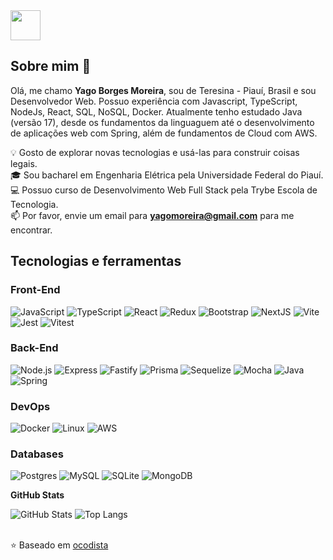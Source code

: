 <a href="https://www.linkedin.com/in/yagobmoreira/" target="_blank">
  <img src="https://i.ibb.co/Kx2GSrT/linkedin.png" width="48px" height="48px">
</a>

<br />

## Sobre mim 🚀

Olá, me chamo **Yago Borges Moreira**, sou de Teresina - Piauí, Brasil e sou Desenvolvedor Web. Possuo experiência com Javascript, TypeScript, NodeJs, React, SQL, NoSQL, Docker. Atualmente tenho estudado Java (versão 17), desde os fundamentos da linguaguem até o desenvolvimento de aplicações web com Spring, além de fundamentos de Cloud com AWS.

💡 Gosto de explorar novas tecnologias e usá-las para construir coisas legais.\
🎓 Sou bacharel em Engenharia Elétrica pela Universidade Federal do Piauí.\
💻 Possuo curso de Desenvolvimento Web Full Stack pela Trybe Escola de Tecnologia.\
📫 Por favor, envie um email para **yagomoreira@gmail.com** para me encontrar.

## Tecnologias e ferramentas

### Front-End
![JavaScript](https://img.shields.io/badge/-JavaScript-000?&logo=JavaScript)
![TypeScript](https://img.shields.io/badge/-TypeScript-000?&logo=TypeScript)
![React](https://img.shields.io/badge/-React-000?&logo=React)
![Redux](https://img.shields.io/badge/-Redux-000?&logo=Redux&logoColor=purple)
![Bootstrap](https://img.shields.io/badge/-Bootstrap-000?&logo=BootStrap)
![NextJS](https://img.shields.io/badge/-NextJS-000?&logo=Next.js)
![Vite](https://img.shields.io/badge/-Vite-000?logo=vite)
![Jest](https://img.shields.io/badge/-Jest-000?logo=jest)
![Vitest](https://img.shields.io/badge/-Vitest-000?logo=vitest)

### Back-End
![Node.js](https://img.shields.io/badge/-Node.js-000?&logo=node.js)
![Express](https://img.shields.io/badge/-Express-000?&logo=express)
![Fastify](https://img.shields.io/badge/-Fastify-000?logo=fastify)
![Prisma](https://img.shields.io/badge/-Prisma-000?logo=prisma)
![Sequelize](https://img.shields.io/badge/-Sequelize-000?logo=sequelize)
![Mocha](https://img.shields.io/badge/-Mocha-000?logo=mocha)
![Java](https://img.shields.io/badge/-Java-000)
![Spring](https://img.shields.io/badge/-Spring-000?logo=spring)

### DevOps
![Docker](https://img.shields.io/badge/-Docker-000?&logo=Docker)
![Linux](https://img.shields.io/badge/-Linux-000?&logo=Linux)
![AWS](https://img.shields.io/badge/-AWS-000?logo=amazonwebservices&logoColor=orange)

### Databases
![Postgres](https://img.shields.io/badge/PostgreSQL-000?logo=postgresql)
![MySQL](https://img.shields.io/badge/-MySQL-000?&logo=MySQL)
![SQLite](https://img.shields.io/badge/-SQLite-000?logo=sqlite)
![MongoDB](https://img.shields.io/badge/-MongoDB-000?&logo=MongoDB)

**GitHub Stats** 

![GitHub Stats](https://github-readme-stats.vercel.app/api?username=yagobmoreira&theme=transparent&bg_color=000&border_color=30A3DC&show_icons=true&icon_color=30A3DC&title_color=E94D5F&text_color=FFF)  ![Top Langs](https://github-readme-stats-git-masterrstaa-rickstaa.vercel.app/api/top-langs/?username=yagobmoreira&layout=compact&bg_color=000&border_color=30A3DC&title_color=E94D5F&text_color=FFF)
<br />
<br />


⭐️ Baseado em [ocodista](https://github.com/ocodista)
